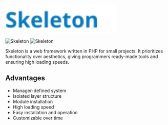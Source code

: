 <img width="350" height="" src="assets/Logo/logo_text.svg" />

![Skeleton](https://img.shields.io/badge/version-v1.0.0-blue.svg)
![Skeleton](https://img.shields.io/github/license/JuanGomezVilla/Skeleton)

Skeleton is a web framework written in PHP for small projects. It prioritizes functionality over aesthetics, giving programmers ready-made tools and ensuring high loading speeds.

## Advantages
- Manager-defined system
- Isolated layer structure
- Module installation
- High loading speed
- Easy installation and operation
- Customizable over time
